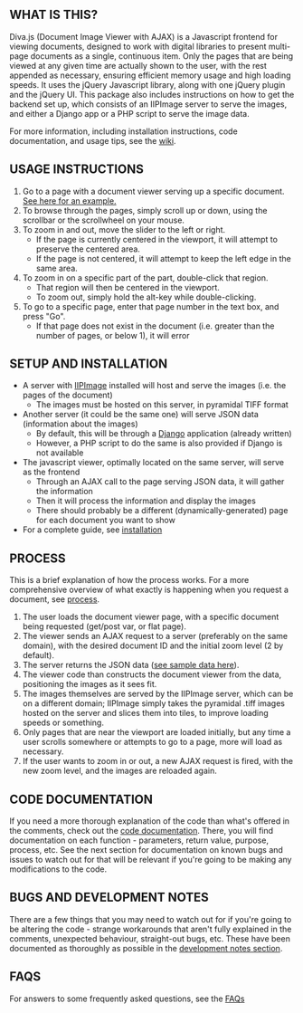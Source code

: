 WHAT IS THIS?
-------------
Diva.js (Document Image Viewer with AJAX) is a Javascript frontend for viewing documents, designed to work with digital libraries to present multi-page documents as a single, continuous item. Only the pages that are being viewed at any given time are actually shown to the user, with the rest appended as necessary, ensuring efficient memory usage and high loading speeds. It uses the jQuery Javascript library, along with one jQuery plugin and the jQuery UI. This package also includes instructions on how to get the backend set up, which consists of an IIPImage server to serve the images, and either a Django app or a PHP script to serve the image data.

For more information, including installation instructions, code documentation, and usage tips, see the [wiki](diva.js/wiki).

USAGE INSTRUCTIONS
------------------
1.	Go to a page with a document viewer serving up a specific document. [See here for an example.](example)
2.	To browse through the pages, simply scroll up or down, using the scrollbar or the scrollwheel on your mouse.
3.	To zoom in and out, move the slider to the left or right.
	*	If the page is currently centered in the viewport, it will attempt to preserve the centered area.
	*	If the page is not centered, it will attempt to keep the left edge in the same area.
4.	To zoom in on a specific part of the part, double-click that region.
	*	That region will then be centered in the viewport.
	*	To zoom out, simply hold the alt-key while double-clicking.
5. To go to a specific page, enter that page number in the text box, and press "Go".
	*	If that page does not exist in the document (i.e. greater than the number of pages, or below 1), it will error

SETUP AND INSTALLATION	
----------------------
*	A server with [IIPImage](http://iipimage.sourceforge.net/) installed will host and serve the images (i.e. the pages of the document)
	*	The images must be hosted on this server, in pyramidal TIFF format
*	Another server (it could be the same one) will serve JSON data (information about the images)
	*	By default, this will be through a [Django](http://www.djangoproject.com) application (already written)
	*	However, a PHP script to do the same is also provided if Django is not available
*	The javascript viewer, optimally located on the same server, will serve as the frontend
	* 	Through an AJAX call to the page serving JSON data, it will gather the information
	*	Then it will process the information and display the images
	*	There should probably be a different (dynamically-generated) page for each document you want to show
*	For a complete guide, see [installation](docs/INSTALL)

PROCESS
-------
This is a brief explanation of how the process works. For a more comprehensive overview of what exactly is happening when you request a document, see [process](docs/PROCESS).

1.	The user loads the document viewer page, with a specific document being requested (get/post var, or flat page).
2.	The viewer sends an AJAX request to a server (preferably on the same domain), with the desired document ID and the initial zoom level (2 by default).
3.	The server returns the JSON data ([see sample data here](docs/PROCESS#json-sample)).
4.	The viewer code than constructs the document viewer from the data, positioning the images as it sees fit.
5.	The images themselves are served by the IIPImage server, which can be on a different domain; IIPImage simply takes the pyramidal .tiff images hosted on the server and slices them into tiles, to improve loading speeds or something.
6.	Only pages that are near the viewport are loaded initially, but any time a user scrolls somewhere or attempts to go to a page, more will load as necessary.
7. If the user wants to zoom in or out, a new AJAX request is fired, with the new zoom level, and the images are reloaded again.

CODE DOCUMENTATION
------------------
If you need a more thorough explanation of the code than what's offered in the comments, check out the [code documentation](docs/CODE). There, you will find documentation on each function - parameters, return value, purpose, process, etc. See the next section for documentation on known bugs and issues to watch out for that will be relevant if you're going to be making any modifications to the code.

BUGS AND DEVELOPMENT NOTES
--------------------------
There are a few things that you may need to watch out for if you're going to be altering the code - strange workarounds that aren't fully explained in the comments, unexpected behaviour, straight-out bugs, etc. These have been documented as thoroughly as possible in the [development notes section](docs/DEVELOPMENT-NOTES).

FAQS
----
For answers to some frequently asked questions, see the [FAQs](docs/FAQS)
